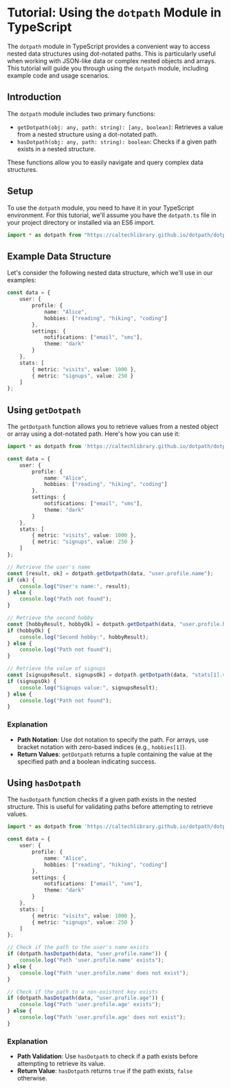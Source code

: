 
# Tutorial: Using the `dotpath` Module in TypeScript

The `dotpath` module in TypeScript provides a convenient way to access nested data structures using dot-notated paths. This is particularly useful when working with JSON-like data or complex nested objects and arrays. This tutorial will guide you through using the `dotpath` module, including example code and usage scenarios.

## Introduction

The `dotpath` module includes two primary functions:
- `getDotpath(obj: any, path: string): [any, boolean]`: Retrieves a value from a nested structure using a dot-notated path.
- `hasDotpath(obj: any, path: string): boolean`: Checks if a given path exists in a nested structure.

These functions allow you to easily navigate and query complex data structures.

## Setup

To use the `dotpath` module, you need to have it in your TypeScript environment. For this tutorial, we'll assume you have the `dotpath.ts` file in your project directory or installed via an ES6 import.

~~~typescript
import * as dotpath from "https://caltechlibrary.github.io/dotpath/dotpath.ts";
~~~

## Example Data Structure

Let's consider the following nested data structure, which we'll use in our examples:

```typescript
const data = {
    user: {
        profile: {
            name: "Alice",
            hobbies: ["reading", "hiking", "coding"]
        },
        settings: {
            notifications: ["email", "sms"],
            theme: "dark"
        }
    },
    stats: [
        { metric: "visits", value: 1000 },
        { metric: "signups", value: 250 }
    ]
};
```

## Using `getDotpath`

The `getDotpath` function allows you to retrieve values from a nested object or array using a dot-notated path. Here's how you can use it:

```typescript
import * as dotpath from 'https://caltechlibrary.github.io/dotpath/dotpath.ts';

const data = {
    user: {
        profile: {
            name: "Alice",
            hobbies: ["reading", "hiking", "coding"]
        },
        settings: {
            notifications: ["email", "sms"],
            theme: "dark"
        }
    },
    stats: [
        { metric: "visits", value: 1000 },
        { metric: "signups", value: 250 }
    ]
};

// Retrieve the user's name
const [result, ok] = dotpath.getDotpath(data, "user.profile.name");
if (ok) {
    console.log("User's name:", result);
} else {
    console.log("Path not found");
}

// Retrieve the second hobby
const [hobbyResult, hobbyOk] = dotpath.getDotpath(data, "user.profile.hobbies[1]");
if (hobbyOk) {
    console.log("Second hobby:", hobbyResult);
} else {
    console.log("Path not found");
}

// Retrieve the value of signups
const [signupsResult, signupsOk] = dotpath.getDotpath(data, "stats[1].value");
if (signupsOk) {
    console.log("Signups value:", signupsResult);
} else {
    console.log("Path not found");
}
```

### Explanation

- **Path Notation**: Use dot notation to specify the path. For arrays, use bracket notation with zero-based indices (e.g., `hobbies[1]`).
- **Return Values**: `getDotpath` returns a tuple containing the value at the specified path and a boolean indicating success.

## Using `hasDotpath`

The `hasDotpath` function checks if a given path exists in the nested structure. This is useful for validating paths before attempting to retrieve values.

```typescript
import * as dotpath from 'https://caltechlibrary.github.io/dotpath/dotpath.ts';

const data = {
    user: {
        profile: {
            name: "Alice",
            hobbies: ["reading", "hiking", "coding"]
        },
        settings: {
            notifications: ["email", "sms"],
            theme: "dark"
        }
    },
    stats: [
        { metric: "visits", value: 1000 },
        { metric: "signups", value: 250 }
    ]
};

// Check if the path to the user's name exists
if (dotpath.hasDotpath(data, "user.profile.name")) {
    console.log("Path 'user.profile.name' exists");
} else {
    console.log("Path 'user.profile.name' does not exist");
}

// Check if the path to a non-existent key exists
if (dotpath.hasDotpath(data, "user.profile.age")) {
    console.log("Path 'user.profile.age' exists");
} else {
    console.log("Path 'user.profile.age' does not exist");
}
```

### Explanation

- **Path Validation**: Use `hasDotpath` to check if a path exists before attempting to retrieve its value.
- **Return Value**: `hasDotpath` returns `true` if the path exists, `false` otherwise.

